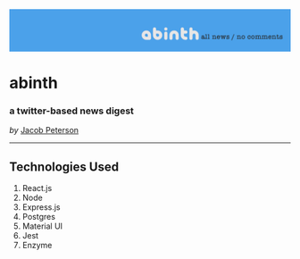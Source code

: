 <img align="center" src="https://github.com/JacobWPeterson/abinth/blob/main/README_images/blue_banner.png" width="1100">

# abinth
### a twitter-based news digest
*by*
[Jacob Peterson](https://github.com/JacobWPeterson)

---

## Technologies Used
1. React.js
2. Node
3. Express.js
4. Postgres
5. Material UI
6. Jest
7. Enzyme
